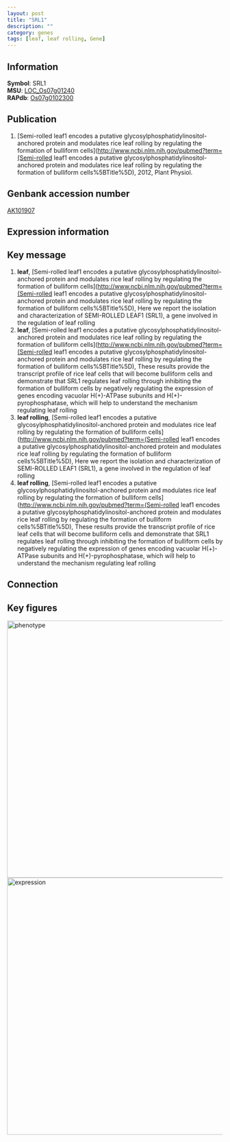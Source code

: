 ```yaml
---
layout: post
title: "SRL1"
description: ""
category: genes
tags: [leaf, leaf rolling, Gene]
---
```


## Information
__Symbol__: SRL1  
__MSU__: [LOC_Os07g01240](http://rice.plantbiology.msu.edu/cgi-bin/ORF_infopage.cgi?orf=LOC_Os07g01240)  
__RAPdb__: [Os07g0102300](http://rapdb.dna.affrc.go.jp/viewer/gbrowse_details/irgsp1?name=Os07g0102300)  

## Publication
1. [Semi-rolled leaf1 encodes a putative glycosylphosphatidylinositol-anchored protein and modulates rice leaf rolling by regulating the formation of bulliform cells](http://www.ncbi.nlm.nih.gov/pubmed?term=(Semi-rolled leaf1 encodes a putative glycosylphosphatidylinositol-anchored protein and modulates rice leaf rolling by regulating the formation of bulliform cells%5BTitle%5D), 2012, Plant Physiol.

## Genbank accession number
[AK101907](http://www.ncbi.nlm.nih.gov/nuccore/AK101907)

## Expression information

## Key message
1. __leaf__, [Semi-rolled leaf1 encodes a putative glycosylphosphatidylinositol-anchored protein and modulates rice leaf rolling by regulating the formation of bulliform cells](http://www.ncbi.nlm.nih.gov/pubmed?term=(Semi-rolled leaf1 encodes a putative glycosylphosphatidylinositol-anchored protein and modulates rice leaf rolling by regulating the formation of bulliform cells%5BTitle%5D),  Here we report the isolation and characterization of SEMI-ROLLED LEAF1 (SRL1), a gene involved in the regulation of leaf rolling
2. __leaf__, [Semi-rolled leaf1 encodes a putative glycosylphosphatidylinositol-anchored protein and modulates rice leaf rolling by regulating the formation of bulliform cells](http://www.ncbi.nlm.nih.gov/pubmed?term=(Semi-rolled leaf1 encodes a putative glycosylphosphatidylinositol-anchored protein and modulates rice leaf rolling by regulating the formation of bulliform cells%5BTitle%5D),  These results provide the transcript profile of rice leaf cells that will become bulliform cells and demonstrate that SRL1 regulates leaf rolling through inhibiting the formation of bulliform cells by negatively regulating the expression of genes encoding vacuolar H(+)-ATPase subunits and H(+)-pyrophosphatase, which will help to understand the mechanism regulating leaf rolling
3. __leaf rolling__, [Semi-rolled leaf1 encodes a putative glycosylphosphatidylinositol-anchored protein and modulates rice leaf rolling by regulating the formation of bulliform cells](http://www.ncbi.nlm.nih.gov/pubmed?term=(Semi-rolled leaf1 encodes a putative glycosylphosphatidylinositol-anchored protein and modulates rice leaf rolling by regulating the formation of bulliform cells%5BTitle%5D),  Here we report the isolation and characterization of SEMI-ROLLED LEAF1 (SRL1), a gene involved in the regulation of leaf rolling
4. __leaf rolling__, [Semi-rolled leaf1 encodes a putative glycosylphosphatidylinositol-anchored protein and modulates rice leaf rolling by regulating the formation of bulliform cells](http://www.ncbi.nlm.nih.gov/pubmed?term=(Semi-rolled leaf1 encodes a putative glycosylphosphatidylinositol-anchored protein and modulates rice leaf rolling by regulating the formation of bulliform cells%5BTitle%5D),  These results provide the transcript profile of rice leaf cells that will become bulliform cells and demonstrate that SRL1 regulates leaf rolling through inhibiting the formation of bulliform cells by negatively regulating the expression of genes encoding vacuolar H(+)-ATPase subunits and H(+)-pyrophosphatase, which will help to understand the mechanism regulating leaf rolling

## Connection

## Key figures
<img src="http://ricencode.github.io/images/SRL1.pheno.png" alt="phenotype"  style="width: 600px;"/>

<img src="http://ricencode.github.io/images/SRL1.exp.png" alt="expression"  style="width: 600px;"/>


